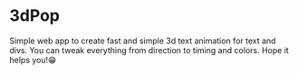 # 3dPop
Simple web app to create fast and simple 3d text animation for text and divs. You can tweak everything from direction to timing and colors. Hope it helps you!😁
